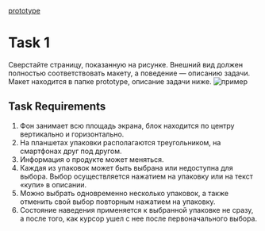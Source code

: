[prototype](https://dl.funbox.ru/qt-html-css-js.zip "скачать файл")
# Task 1
Сверстайте страницу, показанную на рисунке. Внешний вид должен полностью 
соответствовать макету, а поведение — описанию задачи. Макет находится в папке
prototype, описание задачи ниже.
![пример](file:///C:/Users/nikit/OneDrive/%D0%A0%D0%B0%D0%B1%D0%BE%D1%87%D0%B8%D0%B9%20%D1%81%D1%82%D0%BE%D0%BB/picture.png)
## Task Requirements
1.   Фон занимает всю площадь экрана, блок находится по центру вертикально и 
горизонтально.
2.   На планшетах упаковки располагаются треугольником, на смартфонах друг под 
другом.
3.   Информация о продукте может меняться.
4.   Каждая из упаковок может быть выбрана или недоступна для выбора. Выбор 
осуществляется нажатием на упаковку или на текст «купи» в описании.
5.   Можно выбрать одновременно несколько упаковок, а также отменить свой 
выбор повторным нажатием на упаковку.
6. Состояние наведения применяется к выбранной упаковке не сразу, а после того, 
как курсор ушел с нее после первоначального выбора.
